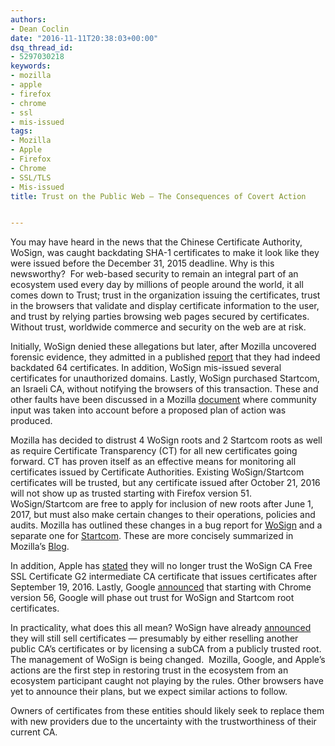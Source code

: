 ```yaml
---
authors:
- Dean Coclin
date: "2016-11-11T20:38:03+00:00"
dsq_thread_id:
- 5297030218
keywords:
- mozilla
- apple
- firefox
- chrome
- ssl
- mis-issued
tags:
- Mozilla
- Apple
- Firefox
- Chrome
- SSL/TLS
- Mis-issued
title: Trust on the Public Web – The Consequences of Covert Action


---
```

You may have heard in the news that the Chinese Certificate Authority, WoSign, was caught backdating SHA-1 certificates to make it look like they were issued before the December 31, 2015 deadline. Why is this newsworthy?  For web-based security to remain an integral part of an ecosystem used every day by millions of people around the world, it all comes down to Trust; trust in the organization issuing the certificates, trust in the browsers that validate and display certificate information to the user, and trust by relying parties browsing web pages secured by certificates. Without trust, worldwide commerce and security on the web are at risk.

Initially, WoSign denied these allegations but later, after Mozilla uncovered forensic evidence, they admitted in a published [report][1] that they had indeed backdated 64 certificates. In addition, WoSign mis-issued several certificates for unauthorized domains. Lastly, WoSign purchased Startcom, an Israeli CA, without notifying the browsers of this transaction. These and other faults have been discussed in a Mozilla [document][2] where community input was taken into account before a proposed plan of action was produced.

Mozilla has decided to distrust 4 WoSign roots and 2 Startcom roots as well as require Certificate Transparency (CT) for all new certificates going forward. CT has proven itself as an effective means for monitoring all certificates issued by Certificate Authorities. Existing WoSign/Startcom certificates will be trusted, but any certificate issued after October 21, 2016 will not show up as trusted starting with Firefox version 51. WoSign/Startcom are free to apply for inclusion of new roots after June 1, 2017, but must also make certain changes to their operations, policies and audits. Mozilla has outlined these changes in a bug report for [WoSign][3] and a separate one for [Startcom][4]. These are more concisely summarized in Mozilla’s [Blog][5].

In addition, Apple has [stated][6] they will no longer trust the WoSign CA Free SSL Certificate G2 intermediate CA certificate that issues certificates after September 19, 2016. Lastly, Google [announced][7] that starting with Chrome version 56, Google will phase out trust for WoSign and Startcom root certificates.

In practicality, what does this all mean? WoSign have already [announced][8] they will still sell certificates — presumably by either reselling another public CA’s certificates or by licensing a subCA from a publicly trusted root.  The management of WoSign is being changed.  Mozilla, Google, and Apple’s actions are the first step in restoring trust in the ecosystem from an ecosystem participant caught not playing by the rules. Other browsers have yet to announce their plans, but we expect similar actions to follow.

Owners of certificates from these entities should likely seek to replace them with new providers due to the uncertainty with the trustworthiness of their current CA.

 [1]: https://www.wosign.com/report/WoSign_Incident_Report_Update_07102016.pdf
 [2]: https://docs.google.com/document/d/1C6BlmbeQfn4a9zydVi2UvjBGv6szuSB4sMYUcVrR8vQ/edit
 [3]: https://bugzilla.mozilla.org/show_bug.cgi?id=1311824
 [4]: https://bugzilla.mozilla.org/show_bug.cgi?id=1311832
 [5]: https://blog.mozilla.org/security/2016/10/24/distrusting-new-wosign-and-star
 [6]: https://support.apple.com/en-us/HT204132
 [7]: https://security.googleblog.com/2016/10/distrusting-wosign-and-startcom.html?m=1
 [8]: https://www.wosign.com/english/News/announcement_about_Mozilla_Action_20161024.htm